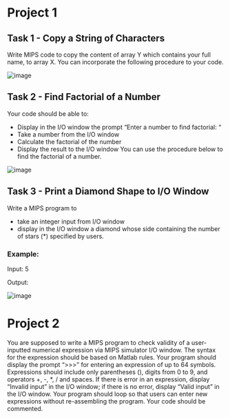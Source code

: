 # Project 1
## Task 1 - Copy a String of Characters
Write MIPS code to copy the content of array Y which contains your full name, to array X. You can incorporate the following procedure to your code.

![image](https://github.com/JonathanI19/MIPS-Projects/assets/63868039/8064a457-f642-4d91-83a9-e1a1f1d5c6d8)

## Task 2 - Find Factorial of a Number
Your code should be able to:
* Display in the I/O window the prompt “Enter a number to find factorial: “
* Take a number from the I/O window
* Calculate the factorial of the number
* Display the result to the I/O window
You can use the procedure below to find the factorial of a number.

![image](https://github.com/JonathanI19/MIPS-Projects/assets/63868039/8a6a94cf-043d-4a41-900c-9a92f49816d1)

## Task 3 - Print a Diamond Shape to I/O Window
Write a MIPS program to
* take an integer input from I/O window
* display in the I/O window a diamond whose side containing the number of stars (*) specified by users.
### Example:
Input: 5

Output:

![image](https://github.com/JonathanI19/MIPS-Projects/assets/63868039/0b7f4102-98f8-4b6b-ae74-46b14bc441a2)


# Project 2
You are supposed to write a MIPS program to check validity of a user-inputted numerical
expression via MIPS simulator I/O window. The syntax for the expression should be based on
Matlab rules. Your program should display the prompt “>>>” for entering an expression of up to
64 symbols. Expressions should include only parentheses (), digits from 0 to 9, and operators +,
-, *, / and spaces. If there is error in an expression, display “Invalid input” in the I/O window; if
there is no error, display “Valid input” in the I/O window.
Your program should loop so that users can enter new expressions without re-assembling the
program. Your code should be commented.

